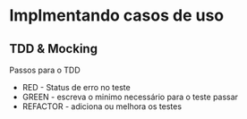 # Implmentando casos de uso

## TDD & Mocking

Passos para o TDD

- RED - Status de erro no teste
- GREEN - escreva o minimo necessário para o teste passar
- REFACTOR - adiciona ou melhora os testes